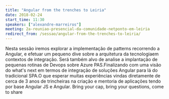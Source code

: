 ```yaml
---
title: "Angular from the trenches to Leiria"
date: 2018-02-24
start_time: 11:30
speakers: ["alexandre-marreiros"]
meeting: 2a-reuniao-presencial-da-comunidade-netponto-em-leiria
redirect_from: /sessao/angular-from-the-trenches-to-leiria/
---
```


Nesta sessão iremos explorar a implementação de patterns recorrendo a Angular, e efetuar um pequeno dive sobre a arquitetura da tecnologiaem contextos de integração. Será também alvo de analise a implantação de pequenas rotinas de Devops sobre Azure PAS.Finalizando com uma visão do what's next em termos de integração de soluções Angular para lá do tradicional SPA.O que esperar muitas experiências vindas diretamente de cerca de 3 anos de trincheiras na criação e mentoria de aplicações tendo por base Angular JS e Angular. Bring your cap, bring your questions, come to share

